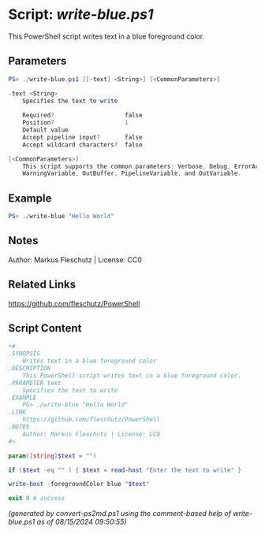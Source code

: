 Script: *write-blue.ps1*
========================

This PowerShell script writes text in a blue foreground color.

Parameters
----------
```powershell
PS> ./write-blue.ps1 [[-text] <String>] [<CommonParameters>]

-text <String>
    Specifies the text to write
    
    Required?                    false
    Position?                    1
    Default value                
    Accept pipeline input?       false
    Accept wildcard characters?  false

[<CommonParameters>]
    This script supports the common parameters: Verbose, Debug, ErrorAction, ErrorVariable, WarningAction, 
    WarningVariable, OutBuffer, PipelineVariable, and OutVariable.
```

Example
-------
```powershell
PS> ./write-blue "Hello World"

```

Notes
-----
Author: Markus Fleschutz | License: CC0

Related Links
-------------
https://github.com/fleschutz/PowerShell

Script Content
--------------
```powershell
<#
.SYNOPSIS
	Writes text in a blue foreground color
.DESCRIPTION
	This PowerShell script writes text in a blue foreground color.
.PARAMETER text
	Specifies the text to write
.EXAMPLE
	PS> ./write-blue "Hello World"
.LINK
	https://github.com/fleschutz/PowerShell
.NOTES
	Author: Markus Fleschutz | License: CC0
#>

param([string]$text = "")

if ($text -eq "" ) { $text = read-host "Enter the text to write" }

write-host -foregroundColor blue "$text"

exit 0 # success
```

*(generated by convert-ps2md.ps1 using the comment-based help of write-blue.ps1 as of 08/15/2024 09:50:55)*
